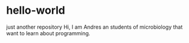 # hello-world
just another repository
Hi, I am Andres an students of microbiology that want to learn about programming.
